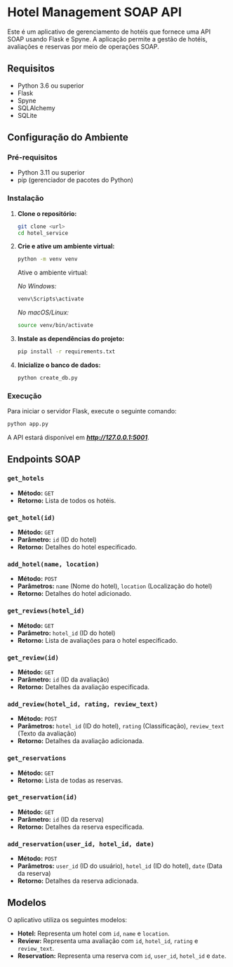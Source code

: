 # Hotel Management SOAP API

Este é um aplicativo de gerenciamento de hotéis que fornece uma API SOAP usando Flask e Spyne. A aplicação permite a gestão de hotéis, avaliações e reservas por meio de operações SOAP.

## Requisitos

- Python 3.6 ou superior
- Flask
- Spyne
- SQLAlchemy
- SQLite


## Configuração do Ambiente

### Pré-requisitos

- Python 3.11 ou superior
- pip (gerenciador de pacotes do Python)

### Instalação

1. **Clone o repositório:**

   ```sh
   git clone <url>
   cd hotel_service
   ```

2. **Crie e ative um ambiente virtual:**

   ```sh
   python -m venv venv
   ```

   Ative o ambiente virtual:

   *No Windows:*
   ```sh
   venv\Scripts\activate
   ```
   
   *No macOS/Linux:*
   ```sh
   source venv/bin/activate
   ```

3. **Instale as dependências do projeto:**
   ```sh
   pip install -r requirements.txt
   ```

4. **Inicialize o banco de dados:**
   ```sh
   python create_db.py
   ```

### Execução

Para iniciar o servidor Flask, execute o seguinte comando:

   ```sh
   python app.py
   ```
A API estará disponível em ***http://127.0.0.1:5001***.

## Endpoints SOAP


### `get_hotels`

- **Método:** `GET`
- **Retorno:** Lista de todos os hotéis.

### `get_hotel(id)`

- **Método:** `GET`
- **Parâmetro:** `id` (ID do hotel)
- **Retorno:** Detalhes do hotel especificado.

### `add_hotel(name, location)`

- **Método:** `POST`
- **Parâmetros:** `name` (Nome do hotel), `location` (Localização do hotel)
- **Retorno:** Detalhes do hotel adicionado.

### `get_reviews(hotel_id)`

- **Método:** `GET`
- **Parâmetro:** `hotel_id` (ID do hotel)
- **Retorno:** Lista de avaliações para o hotel especificado.

### `get_review(id)`

- **Método:** `GET`
- **Parâmetro:** `id` (ID da avaliação)
- **Retorno:** Detalhes da avaliação especificada.

### `add_review(hotel_id, rating, review_text)`

- **Método:** `POST`
- **Parâmetros:** `hotel_id` (ID do hotel), `rating` (Classificação), `review_text` (Texto da avaliação)
- **Retorno:** Detalhes da avaliação adicionada.

### `get_reservations`

- **Método:** `GET`
- **Retorno:** Lista de todas as reservas.

### `get_reservation(id)`

- **Método:** `GET`
- **Parâmetro:** `id` (ID da reserva)
- **Retorno:** Detalhes da reserva especificada.

### `add_reservation(user_id, hotel_id, date)`

- **Método:** `POST`
- **Parâmetros:** `user_id` (ID do usuário), `hotel_id` (ID do hotel), `date` (Data da reserva)
- **Retorno:** Detalhes da reserva adicionada.

## Modelos

O aplicativo utiliza os seguintes modelos:

- **Hotel:** Representa um hotel com `id`, `name` e `location`.
- **Review:** Representa uma avaliação com `id`, `hotel_id`, `rating` e `review_text`.
- **Reservation:** Representa uma reserva com `id`, `user_id`, `hotel_id` e `date`.
